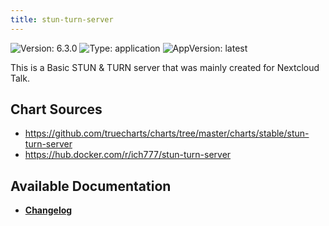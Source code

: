 ```yaml
---
title: stun-turn-server
---
```


![Version: 6.3.0](https://img.shields.io/badge/Version-6.3.0-informational?style=flat-square) ![Type: application](https://img.shields.io/badge/Type-application-informational?style=flat-square) ![AppVersion: latest](https://img.shields.io/badge/AppVersion-latest-informational?style=flat-square)

This is a Basic STUN & TURN server that was mainly created for Nextcloud Talk.

## Chart Sources

- https://github.com/truecharts/charts/tree/master/charts/stable/stun-turn-server
- https://hub.docker.com/r/ich777/stun-turn-server

## Available Documentation

- [**Changelog**](./CHANGELOG.md)
